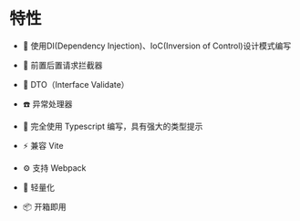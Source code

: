 # 特性

- 🚀 使用DI(Dependency Injection)、IoC(Inversion of Control)设计模式编写
+ 🐳 前置后置请求拦截器
* 🔔 DTO（Interface Validate）
+ ☎️ 异常处理器
- 📠 完全使用 Typescript 编写，具有强大的类型提示
* ⚡️  兼容 Vite
+ ⚙️  支持 Webpack
- 🍃 轻量化
* 📦 开箱即用